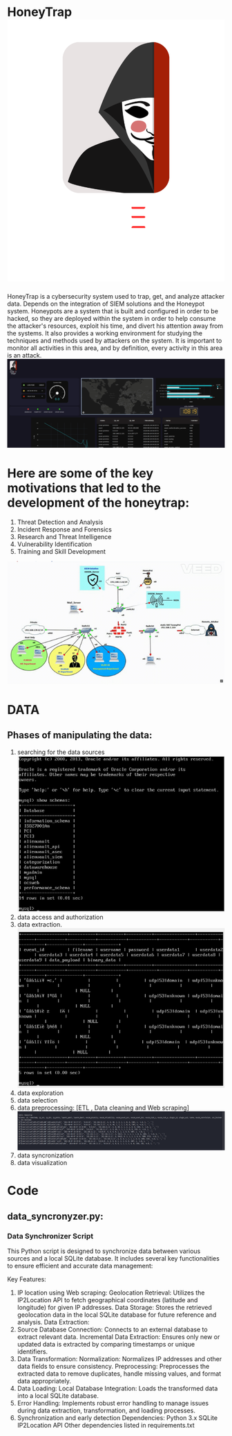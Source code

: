 # HoneyTrap![light.png](img/light.png)
HoneyTrap is a cybersecurity system used to trap, get, and analyze attacker data. Depends on the integration of SIEM solutions and the Honeypot system.
Honeypots are a system that is built and configured in order to be hacked, so they
are deployed within the system in order to help consume the attacker's resources,
exploit his time, and divert his attention away from the systems.
It also provides a working environment for studying the techniques and methods
used by attackers on the system.
It is important to monitor all activities in this area, and by definition, every activity
in this area is an attack.![Screenshot 2024-10-01 103728.png](img/Screenshot%202024-10-01%20103728.png)
# Here are some of the key motivations that led to the development of the honeytrap:
1. Threat Detection and Analysis
2. Incident Response and Forensics
3. Research and Threat Intelligence
4. Vulnerability Identification
5. Training and Skill Development

![HoneyTrap Network.gif](img/HoneyTrap%20Network.gif)

# DATA
## Phases of manipulating the data:
1. searching for the data sources
![Picture1.png](img/Picture1.png)
2. data access and authorization
3. data extraction.  
![Picture2.png](img/Picture2.png)
4. data exploration
5. data selection
6. data preprocessing: [ETL , Data cleaning and Web scraping]
![Picture3.png](img/Picture3.png)
7. data syncronization
8. data visualization
# Code
## data_syncronyzer.py:
### Data Synchronizer Script
This Python script is designed to synchronize data between various sources and a local SQLite database. It includes several key functionalities to ensure efficient and accurate data management:

Key Features:
1. IP location using Web scraping:
  Geolocation Retrieval: Utilizes the IP2Location API to fetch geographical coordinates (latitude and longitude) for given IP addresses.
  Data Storage: Stores the retrieved geolocation data in the local SQLite database for future reference and analysis.
  Data Extraction:
2. Source Database Connection: Connects to an external database to extract relevant data.
  Incremental Data Extraction: Ensures only new or updated data is extracted by comparing timestamps or unique identifiers.
3.  Data Transformation:
  Normalization: Normalizes IP addresses and other data fields to ensure consistency.
  Preprocessing: Preprocesses the extracted data to remove duplicates, handle missing values, and format data appropriately.
4.  Data Loading:
  Local Database Integration: Loads the transformed data into a local SQLite database.
5.  Error Handling: Implements robust error handling to manage issues during data extraction, transformation, and loading processes.
6. Synchronization and early detection 
Dependencies:
Python 3.x
SQLite
IP2Location API
Other dependencies listed in requirements.txt
